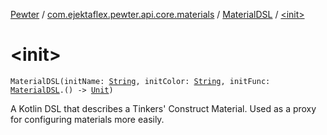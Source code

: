 [Pewter](../../index.md) / [com.ejektaflex.pewter.api.core.materials](../index.md) / [MaterialDSL](index.md) / [&lt;init&gt;](./-init-.md)

# &lt;init&gt;

`MaterialDSL(initName: `[`String`](https://kotlinlang.org/api/latest/jvm/stdlib/kotlin/-string/index.html)`, initColor: `[`String`](https://kotlinlang.org/api/latest/jvm/stdlib/kotlin/-string/index.html)`, initFunc: `[`MaterialDSL`](index.md)`.() -> `[`Unit`](https://kotlinlang.org/api/latest/jvm/stdlib/kotlin/-unit/index.html)`)`

A Kotlin DSL that describes a Tinkers' Construct Material. Used as a proxy
for configuring materials more easily.


